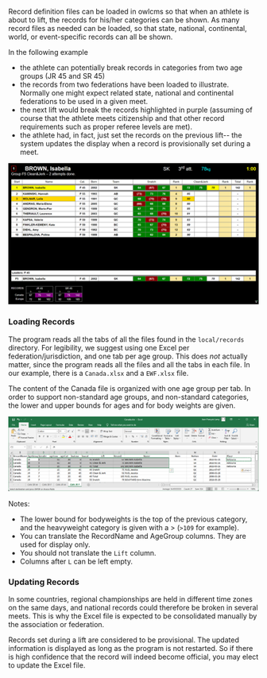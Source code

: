 Record definition files can be loaded in owlcms so that when an athlete is about to lift, the records for his/her categories can be shown.  As many record files as needed can be loaded, so that state, national, continental, world, or event-specific records can all be shown.

In the following example

- the athlete can potentially break records in categories from two age groups (JR 45 and SR 45)
- the records from two federations have been loaded to illustrate. Normally one might expect related state, national and continental federations to be used in a given meet.
- the next lift would break the records highlighted in purple (assuming of course that the athlete meets citizenship and that other record requirements such as proper referee levels are met).
- the athlete had, in fact, just set the records on the previous lift-- the system updates the display when a record is provisionally set during a meet.

![records](img/Records/records.png)

### Loading Records

The program reads all the tabs of all the files found in the `local/records` directory.  For legibility, we suggest using one Excel per federation/jurisdiction, and one tab per age group.  This does *not* actually matter, since the program reads all the files and all the tabs in each file.  In our example, there is a `Canada.xlsx` and a `EWF.xlsx` file.

The content of the Canada file is organized with one age group per tab.  In order to support non-standard age groups, and non-standard categories, the lower and upper bounds for ages and for body weights are given. 

![](img/Records/excel.png)

Notes:

-  The lower bound for bodyweights is the top of the previous category, and the heavyweight category is given with a > (`>109` for example).
- You can translate the RecordName and AgeGroup columns.  They are used for display only.
- You should not translate the `Lift` column.
- Columns after `L` can be left empty.

### Updating Records

In some countries, regional championships are held in different time zones on the same days, and national records could therefore be broken in several meets.  This is why the Excel file is expected to be consolidated manually by the association or federation.

Records set during a lift are considered to be provisional.  The updated information is displayed as long as the program is not restarted. So if there is high confidence that the record will indeed become official, you may elect to update the Excel file.







 


